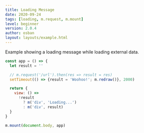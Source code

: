 ```yaml
---
title: Loading Message
date: 2020-09-24
tags: [loading, m.request, m.mount]
level: beginner
version: 2.0.4
author: osban
layout: layouts/example.html
---
```


Example showing a loading message while loading external data.

~~~js
const app = () => {
  let result = ''

  // m.request('/url').then(res => result = res)
  setTimeout(() => {result = 'Woohoo!'; m.redraw()}, 2000)

  return {
    view: () =>
      !result
        ? m('div', 'Loading...')
        : m('div', result)
  }
}

m.mount(document.body, app)
~~~
